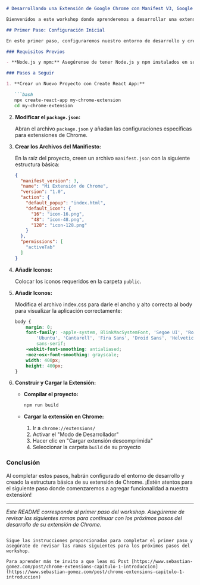 ```markdown
# Desarrollando una Extensión de Google Chrome con Manifest V3, Google Apps Script y (Por supuesto IA) Gemini Flash

Bienvenidos a este workshop donde aprenderemos a desarrollar una extensión de Google Chrome utilizando Manifest V3, Google Apps Script y Gemini Flash. Cada rama de este repositorio corresponde a un paso específico del taller y contiene su propio README con instrucciones detalladas.

## Primer Paso: Configuración Inicial

En este primer paso, configuraremos nuestro entorno de desarrollo y crearemos la estructura básica de nuestra extensión para Chrome usando React.js.

### Requisitos Previos

- **Node.js y npm:** Asegúrense de tener Node.js y npm instalados en su máquina. Pueden descargarlos desde [nodejs.org](https://nodejs.org).

### Pasos a Seguir

1. **Crear un Nuevo Proyecto con Create React App:**

   ```bash
   npx create-react-app my-chrome-extension
   cd my-chrome-extension
   ```

2. **Modificar el `package.json`:**

   Abran el archivo `package.json` y añadan las configuraciones específicas para extensiones de Chrome.

3. **Crear los Archivos del Manifiesto:**

   En la raíz del proyecto, creen un archivo `manifest.json` con la siguiente estructura básica:

   ```json
   {
     "manifest_version": 3,
     "name": "Mi Extensión de Chrome",
     "version": "1.0",
     "action": {
       "default_popup": "index.html",
       "default_icon": {
         "16": "icon-16.png",
         "48": "icon-48.png",
         "128": "icon-128.png"
       }
     },
     "permissions": [
       "activeTab"
     ]
   }
   ```

4. **Añadir Iconos:**

   Colocar los iconos requeridos en la carpeta `public`.

5. **Añadir Iconos:**

   Modifica el archivo index.css para darle el ancho y alto correcto al body para visualizar la aplicación correctamente:

    ```css
    body {
        margin: 0;
        font-family: -apple-system, BlinkMacSystemFont, 'Segoe UI', 'Roboto', 'Oxygen',
            'Ubuntu', 'Cantarell', 'Fira Sans', 'Droid Sans', 'Helvetica Neue',
            sans-serif;
        -webkit-font-smoothing: antialiased;
        -moz-osx-font-smoothing: grayscale;
        width: 400px;
        height: 400px;
    }
    ```

6. **Construir y Cargar la Extensión:**

   - **Compilar el proyecto:**

     ```bash
     npm run build
     ```

   - **Cargar la extensión en Chrome:**
     1. Ir a `chrome://extensions/`
     2. Activar el "Modo de Desarrollador"
     3. Hacer clic en "Cargar extensión descomprimida"
     4. Seleccionar la carpeta `build` de su proyecto

### Conclusión

Al completar estos pasos, habrán configurado el entorno de desarrollo y creado la estructura básica de su extensión de Chrome. ¡Estén atentos para el siguiente paso donde comenzaremos a agregar funcionalidad a nuestra extensión!

---

*Este README corresponde al primer paso del workshop. Asegúrense de revisar las siguientes ramas para continuar con los próximos pasos del desarrollo de su extensión de Chrome.*
```

Sigue las instrucciones proporcionadas para completar el primer paso y asegúrate de revisar las ramas siguientes para los próximos pasos del workshop.

Para aprender más te invito a que leas mi Post [https://www.sebastian-gomez.com/post/chrome-extensions-capitulo-1-introduccion](https://www.sebastian-gomez.com/post/chrome-extensions-capitulo-1-introduccion)